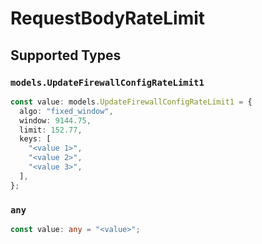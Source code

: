 # RequestBodyRateLimit


## Supported Types

### `models.UpdateFirewallConfigRateLimit1`

```typescript
const value: models.UpdateFirewallConfigRateLimit1 = {
  algo: "fixed_window",
  window: 9144.75,
  limit: 152.77,
  keys: [
    "<value 1>",
    "<value 2>",
    "<value 3>",
  ],
};
```

### `any`

```typescript
const value: any = "<value>";
```

